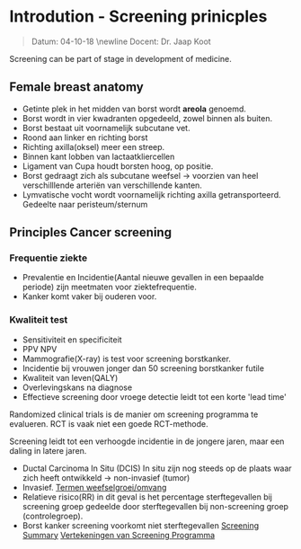 # Introdution - Screening prinicples
 > Datum: 04-10-18 \newline
 > Docent: Dr. Jaap Koot

Screening can be part of stage in development of medicine.

## Female breast anatomy

- Getinte plek in het midden van borst wordt __areola__ genoemd.
- Borst wordt in vier kwadranten opgedeeld, zowel binnen als buiten. 
- Borst bestaat uit voornamelijk subcutane vet.
- Roond aan linker en richting borst
- Richting axilla(oksel) meer een streep.
- Binnen kant lobben van lactaatkliercellen
- Ligament van Cupa houdt borsten hoog, op positie.
- Borst gedraagt zich als subcutane weefsel → voorzien van heel verschilllende arteriën van verschillende kanten.
- Lymvatische vocht wordt voornamelijk richting axilla getransporteerd. Gedeelte naar peristeum/sternum

## Principles Cancer screening

### Frequentie ziekte

- Prevalentie en Incidentie(Aantal nieuwe gevallen in een bepaalde periode) zijn meetmaten voor ziektefrequentie.
- Kanker komt vaker bij ouderen voor.

### Kwaliteit test

- Sensitiviteit en specificiteit
- PPV NPV
- Mammografie(X-ray) is test voor screening borstkanker. 
- Incidentie bij vrouwen jonger dan 50 screening borstkanker futile
- Kwaliteit van leven(QALY)
- Overlevingskans na diagnose
- Effectieve screening door vroege detectie leidt tot een korte 'lead time'


Randomized clinical trials is de manier om screening programma te evalueren. RCT is vaak niet een goede RCT-methode.

Screening leidt tot een verhoogde incidentie in de jongere jaren, maar een daling in latere jaren.

- Ductal Carcinoma In Situ (DCIS) In situ zijn nog steeds op de plaats waar zich heeft ontwikkeld → non-invasief (tumor)
- Invasief.
[Termen weefselgroei/omvang](https://en.wikipedia.org/wiki/Dysplasia)
- Relatieve risico(RR) in dit geval is het percentage sterftegevallen bij screening groep gedeelde door sterftegevallen bij non-screening groep (controlegroep).
- Borst kanker screening voorkomt niet sterftegevallen
[Screening Summary](https://en.wikipedia.org/wiki/Screening_(medicine))
[Vertekeningen van Screening Programma](http://sphweb.bumc.bu.edu/otlt/MPH-Modules/EP/EP713_Screening/EP713_Screening8.html)
